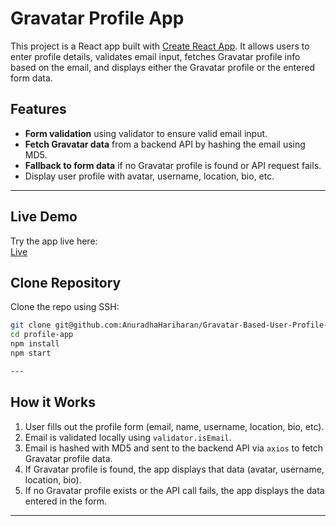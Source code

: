 # Gravatar Profile App

This project is a React app built with [Create React App](https://github.com/facebook/create-react-app). It allows users to enter profile details, validates email input, fetches Gravatar profile info based on the email, and displays either the Gravatar profile or the entered form data.

## Features

- **Form validation** using validator to ensure valid email input.
- **Fetch Gravatar data** from a backend API by hashing the email using MD5.
- **Fallback to form data** if no Gravatar profile is found or API request fails.
- Display user profile with avatar, username, location, bio, etc.

---

## Live Demo

Try the app live here:  
[Live](https://gravatar-based-user-profile-card.onrender.com/)

## Clone Repository

Clone the repo using SSH:  
```bash
git clone git@github.com:AnuradhaHariharan/Gravatar-Based-User-Profile-Card.git
cd profile-app
npm install
npm start

---
```
## How it Works

1. User fills out the profile form (email, name, username, location, bio, etc).
2. Email is validated locally using `validator.isEmail`.
3. Email is hashed with MD5 and sent to the backend API via `axios` to fetch Gravatar profile data.
4. If Gravatar profile is found, the app displays that data (avatar, username, location, bio).
5. If no Gravatar profile exists or the API call fails, the app displays the data entered in the form.

---

